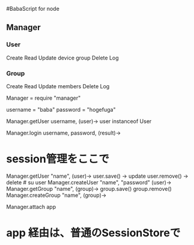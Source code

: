 #BabaScript for node





## Manager

### User

Create
Read
Update
  device
  group
Delete
Log


### Group

Create
Read
Update
  members
Delete
Log


Manager = require "manager"

username = "baba"
password = "hogefuga"

Manager.getUser username, (user)->
  user instanceof User

Manager.login username, password, (result)->
  # session管理をここで
  Manager.getUser "name", (user)->
    user.save() → update
    user.remove() → delete # su user
  Manager.createUser "name", "password" (user)->
  Manager.getGroup "name", (group)->
    group.save()
    group.remove()
  Manager.createGroup "name", (group)->

Manager.attach app
# app 経由は、普通のSessionStoreで